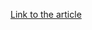 [Link to the article](https://r136a1.info/2022/06/18/using-dotnetfile-to-get-a-sunburst-timeline-for-intelligence-gathering/)
